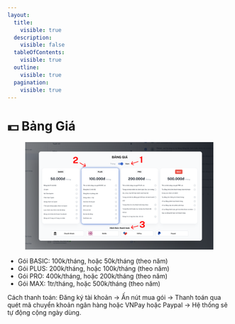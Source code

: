 ```yaml
---
layout:
  title:
    visible: true
  description:
    visible: false
  tableOfContents:
    visible: true
  outline:
    visible: true
  pagination:
    visible: true
---
```


# 💵 Bảng Giá

<figure><img src=".gitbook/assets/Group 333.png" alt=""><figcaption></figcaption></figure>

* Gói BASIC: 100k/tháng, hoặc 50k/tháng (theo năm)
* Gói PLUS: 200k/tháng, hoặc 100k/tháng (theo năm)
* Gói PRO: 400k/tháng, hoặc 200k/tháng (theo năm)
* Gói MAX: 1tr/tháng, hoặc 500k/tháng (theo năm)

Cách thanh toán: Đăng ký tài khoản -> Ấn nút mua gói -> Thanh toán qua quét mã chuyển khoản ngân hàng hoặc VNPay hoặc Paypal -> Hệ thống sẽ tự động cộng ngày dùng.
